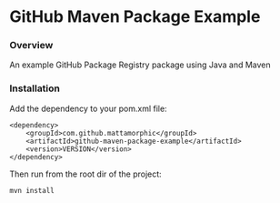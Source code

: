 # GitHub Maven Package Example

### Overview

An example GitHub Package Registry package using Java and Maven

### Installation

Add the dependency to your pom.xml file:

```
<dependency>
    <groupId>com.github.mattamorphic</groupId>
    <artifactId>github-maven-package-example</artifactId>
    <version>VERSION</version>
</dependency>
```

Then run from the root dir of the project:

```
mvn install
```